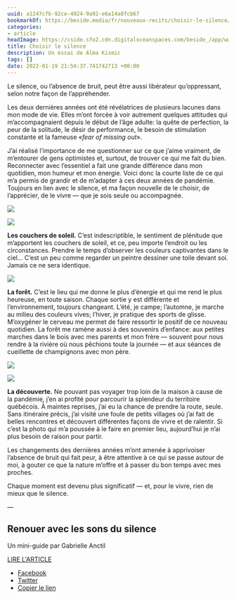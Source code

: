 ```yaml
---
uuid: a1247cfb-92ce-4924-9a92-e6a14a8fcb67
bookmarkOf: https://beside.media/fr/nouveaux-recits/choisir-le-silence/
categories:
- article
headImage: https://cside.sfo2.cdn.digitaloceanspaces.com/beside_/app/www/2022/01/BESIDE_Newyear_Alma_facebook.jpg
title: Choisir le silence
description: Un essai de Alma Kismic
tags: []
date: 2022-01-19 21:54:37.741742713 +00:00
---
```


Le silence, ou l’absence de bruit, peut être aussi libérateur qu’oppressant, selon notre façon de l’appréhender.

Les deux dernières années ont été révélatrices de plusieurs lacunes dans mon mode de vie. Elles m’ont forcée à voir autrement quelques attitudes qui m’accompagnaient depuis le début de l’âge adulte: la quête de perfection, la peur de la solitude, le désir de performance, le besoin de stimulation constante et la fameuse «_fear of missing out_».

J’ai réalisé l’importance de me questionner sur ce que j’aime vraiment, de m’entourer de gens optimistes et, surtout, de trouver ce qui me fait du bien. Reconnecter avec l’essentiel a fait une grande différence dans mon quotidien, mon humeur et mon énergie. Voici donc la courte liste de ce qui m’a permis de grandir et de m’adapter à ces deux années de pandémie. Toujours en lien avec le silence, et ma façon nouvelle de le choisir, de l’apprécier, de le vivre — que je sois seule ou accompagnée.

![](https://content.beside.media/beside_/app/www/2022/01/BESIDE_Newyear_Alma_1-788x1024.jpg)

![](https://content.beside.media/beside_/app/www/2022/01/BESIDE_Newyear_Alma_2-788x1024.jpg)

**Les couchers de soleil.** C’est indescriptible, le sentiment de plénitude que m’apportent les couchers de soleil, et ce, peu importe l’endroit ou les circonstances. Prendre le temps d’observer les couleurs captivantes dans le ciel… C’est un peu comme regarder un peintre dessiner une toile devant soi. Jamais ce ne sera identique.

![](https://content.beside.media/beside_/app/www/2022/01/BESIDE_Newyear_Alma_3.jpg)

**La forêt.** C’est le lieu qui me donne le plus d’énergie et qui me rend le plus heureuse, en toute saison. Chaque sortie y est différente et l’environnement, toujours changeant. L’été, je campe; l’automne, je marche au milieu des couleurs vives; l’hiver, je pratique des sports de glisse. M’oxygéner le cerveau me permet de faire ressortir le positif de ce nouveau quotidien. La forêt me ramène aussi à des souvenirs d’enfance: aux petites marches dans le bois avec mes parents et mon frère — souvent pour nous rendre à la rivière où nous pêchions toute la journée — et aux séances de cueillette de champignons avec mon père.

![](https://content.beside.media/beside_/app/www/2022/01/BESIDE_Newyear_Alma_4-788x1024.jpg)

![](https://content.beside.media/beside_/app/www/2022/01/BESIDE_Newyear_Alma_5-788x1024.jpg)

**La découverte.** Ne pouvant pas voyager trop loin de la maison à cause de la pandémie, j’en ai profité pour parcourir la splendeur du territoire québécois. À maintes reprises, j’ai eu la chance de prendre la route, seule. Sans itinéraire précis, j’ai visité une foule de petits villages où j’ai fait de belles rencontres et découvert différentes façons de vivre et de ralentir. Si c’est la photo qui m’a poussée à le faire en premier lieu, aujourd’hui je n’ai plus besoin de raison pour partir.

Les changements des dernières années m’ont amenée à apprivoiser l’absence de bruit qui fait peur, à être attentive à ce qui se passe autour de moi, à gouter ce que la nature m’offre et à passer du bon temps avec mes proches.

Chaque moment est devenu plus significatif — et, pour le vivre, rien de mieux que le silence.

—

Renouer avec les sons du silence
--------------------------------

Un mini-guide par Gabrielle Anctil

[LIRE L'ARTICLE](https://beside.media/fr/atelier/renouer-avec-les-sons-du-silence/)

*   [Facebook](#)
*   [Twitter](https://twitter.com/intent/tweet?text=Choisir%20le%20silence&url=https%3A%2F%2Fbeside.media%2Ffr%2Fnouveaux-recits%2Fchoisir-le-silence%2F&via=beside_media)
*   [Copier le lien](#)